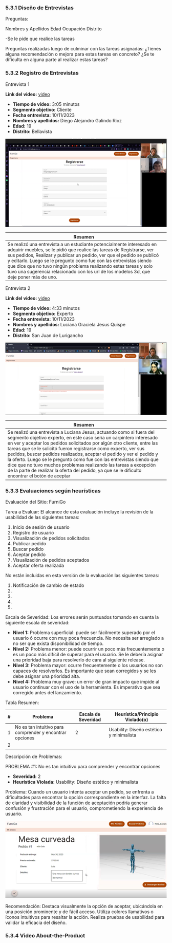 ### 5.3.1 Diseño de Entrevistas
Preguntas:

Nombres y Apellidos
Edad
Ocupación
Distrito

-Se le pide que realice las tareas

Preguntas realizadas luego de culminar con las tareas asignadas:
¿Tienes alguna recomendación o mejora para estas tareas en concreto?
¿Se te dificulta en alguna parte al realizar estas tareas?

### 5.3.2 Registro de Entrevistas

Entrevista 1

**Link del video:** [video](https://upcedupe-my.sharepoint.com/:v:/g/personal/u202124146_upc_edu_pe/EYuV8uP_kANDjN5f_yVVZBUBWMRn8awENdL3wBLYuS0zwA?nav=eyJyZWZlcnJhbEluZm8iOnsicmVmZXJyYWxBcHAiOiJPbmVEcml2ZUZvckJ1c2luZXNzIiwicmVmZXJyYWxBcHBQbGF0Zm9ybSI6IldlYiIsInJlZmVycmFsTW9kZSI6InZpZXciLCJyZWZlcnJhbFZpZXciOiJNeUZpbGVzTGlua0RpcmVjdCJ9fQ&e=6kF3GS)
- **Tiempo de vídeo:** 3:05 minutos
- **Segmento objetivo:** Cliente
- **Fecha entrevista:** 10/11/2023
- **Nombres y apellidos:** Diego Alejandro Galindo Rioz
- **Edad:** 19
- **Distrito:** Bellavista

![Imagen](../img/Entrevista1.png)

| Resumen |  |
|---------|--------------------------------------------------|
|Se realizó una entrevista a un estudiante potencialmente interesado en adquirir muebles, se le pidió que realice las tareas de Registrarse, ver sus pedidos, Realizar y publicar un pedido, ver que el pedido se publicó y editarlo. Luego se le pregunto como fue con las entrevistas siendo que dice que no tuvo ningún problema realizando estas tareas y solo tuvo una sugerencia relacionado con los url de los modelos 3d, que deje poner más de uno.|

Entrevista 2

**Link del video:** [video](https://upcedupe-my.sharepoint.com/:v:/g/personal/u202124146_upc_edu_pe/EabSRTzZ3dJMtSLIZ_YFkeUBnOnjN1BKuPwXB9SFuqZtxQ?nav=eyJyZWZlcnJhbEluZm8iOnsicmVmZXJyYWxBcHAiOiJPbmVEcml2ZUZvckJ1c2luZXNzIiwicmVmZXJyYWxBcHBQbGF0Zm9ybSI6IldlYiIsInJlZmVycmFsTW9kZSI6InZpZXciLCJyZWZlcnJhbFZpZXciOiJNeUZpbGVzTGlua0RpcmVjdCJ9fQ&e=GBsPec)
- **Tiempo de vídeo:** 4:33 minutos
- **Segmento objetivo:** Experto
- **Fecha entrevista:** 10/11/2023
- **Nombres y apellidos:** Luciana Graciela Jesus Quispe
- **Edad:** 19
- **Distrito:** San Juan de Lurigancho

![Imagen](../img/Entrevista2.png)

| Resumen |  |
|---------|-------------------------------|
|Se realizó una entrevista a Luciana Jesus, actuando como si fuera del segmento objetivo experto, en este caso sería un carpintero interesado en ver y aceptar los pedidos solicitados por algún otro cliente, entre las tareas que se le solicitó fueron registrarse como experto, ver sus pedidos, buscar pedidos realizados, aceptar el pedido y ver el pedido y la oferto. Luego se le pregunto como fue con las entrevistas siendo que dice que no tuvo muchos problemas realizando las tareas a excepción de la parte de realizar la oferta del pedido, ya que se le dificulto encontrar el botón de aceptar|


### 5.3.3 Evaluaciones según heurísticas

Evaluación del Sitio: FurniGo

Tarea a Evaluar:
El alcance de esta evaluación incluye la revisión de la usabilidad de las siguientes tareas:

1. Inicio de sesión de usuario
2. Registro de usuario
3. Visualización de pedidos solicitados
4. Publicar pedido
5. Buscar pedido
6. Aceptar pedido
7. Visualización de pedidos aceptados
8. Aceptar oferta realizada

No están incluidas en esta versión de la evaluación las siguientes tareas:

1. Notificación de cambio de estado
2.
3.
4.
5.

Escala de Severidad:
Los errores serán puntuados tomando en cuenta la siguiente escala de severidad:

- **Nivel 1:** Problema superficial: puede ser fácilmente superado por el usuario ó ocurre con muy poca frecuencia. No necesita ser arreglado a no ser que exista disponibilidad de tiempo.
- **Nivel 2:** Problema menor: puede ocurrir un poco más frecuentemente o es un poco más difícil de superar para el usuario. Se le debería asignar una prioridad baja para resolverlo de cara al siguiente release.
- **Nivel 3:** Problema mayor: ocurre frecuentemente o los usuarios no son capaces de resolverlos. Es importante que sean corregidos y se les debe asignar una prioridad alta.
- **Nivel 4:** Problema muy grave: un error de gran impacto que impide al usuario continuar con el uso de la herramienta. Es imperativo que sea corregido antes del lanzamiento.

Tabla Resumen:

| #  | Problema                                             | Escala de Severidad | Heurística/Principio Violado(o)              |
|----|------------------------------------------------------|---------------------|---------------------------------------------|
| 1  | No es tan intuitivo para comprender y encontrar opciones | 2               | Usability: Diseño estético y minimalista    |
| 2  |                                                      |                   |                                             |

Descripción de Problemas:

PROBLEMA #1: No es tan intuitivo para comprender y encontrar opciones

- **Severidad:** 2
- **Heurística Violada:** Usability: Diseño estético y minimalista

Problema:
Cuando un usuario intenta aceptar un pedido, se enfrenta a dificultades para encontrar la opción correspondiente en la interfaz. La falta de claridad y visibilidad de la función de aceptación podría generar confusión y frustración para el usuario, comprometiendo la experiencia de usuario.

![Imagen](../img/ProblemaEntrevista1.png)

Recomendación:
Destaca visualmente la opción de aceptar, ubicándola en una posición prominente y de fácil acceso. Utiliza colores llamativos o íconos intuitivos para resaltar la acción. Realiza pruebas de usabilidad para validar la eficacia del diseño.

### 5.3.4 Video About-the-Product
